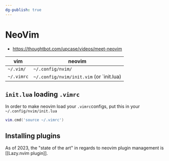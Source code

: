 ```yaml
---
dg-publish: true
---
```

# NeoVim

- <https://thoughtbot.com/upcase/videos/meet-neovim>

| vim        | neovim                                   |
| ---------- | ---------------------------------------- |
| `~/.vim/`  | `~/.config/nvim/`                        |
| `~/.vimrc` | `~/.config/nvim/init.vim` (or `init.lua) |

## `init.lua` loading `.vimrc`

In order to make neovim load your `.vimrc`configs, put this in your `~/.config/nvim/init.lua`

```lua
vim.cmd('source ~/.vimrc')
```

## Installing plugins

As of 2023, the "state of the art" in regards to neovim plugin management is [[Lazy.nvim plugin]].

